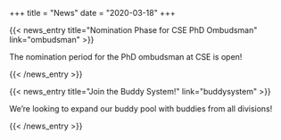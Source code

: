 +++
title =  "News"
date = "2020-03-18"
+++

{{< news_entry title="Nomination Phase for CSE PhD Ombudsman" link="ombudsman" >}}

The nomination period for the PhD ombudsman at CSE is open!

{{< /news_entry >}}


{{< news_entry title="Join the Buddy System!" link="buddysystem" >}}

We’re looking to expand our buddy pool with buddies from all divisions!

{{< /news_entry >}}

